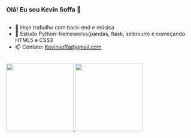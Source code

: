 ### Olá! Eu sou Kevin Soffa 👋

##
- 🔭 Hoje trabalho com back-end e música
- 🌱 Estudo Python-fremeworks(pandas, flask, selenium) e começando HTML5 e CSS3
- 📫 Contato: Kevinsoffa@gmail.com
##

<div>
  <a href="https://github.com/KevinSoffa">
  <img height="180em" src="https://github-readme-stats.vercel.app/api?username=KevinSoffa&show_icons=true&theme=dark&include_all_commits=true&count_private=true"/>
  <img height="180em" src="https://github-readme-stats.vercel.app/api/top-langs/?username=KevinSoffa&layout=compact&langs_count=7&theme=dark"/>
</div>
  
 

